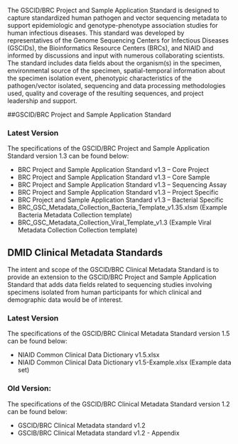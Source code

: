 The GSCID/BRC Project and Sample Application Standard is designed to capture standardized human pathogen and vector sequencing metadata to support epidemiologic and genotype-phenotype association studies for human infectious diseases. This standard was developed by representatives of the Genome Sequencing Centers for Infectious Diseases (GSCIDs), the Bioinformatics Resource Centers (BRCs), and NIAID and informed by discussions and input with numerous collaborating scientists. The standard includes data fields about the organism(s) in the specimen, environmental source of the specimen, spatial-temporal information about the specimen isolation event, phenotypic characteristics of the pathogen/vector isolated, sequencing and data processing methodologies used, quality and coverage of the resulting sequences, and project leadership and support.

##GSCID/BRC Project and Sample Application Standard

### Latest Version
The specifications of the GSCID/BRC Project and Sample Application Standard version 1.3 can be found below:
* BRC Project and Sample Application Standard v1.3 – Core Project
* BRC Project and Sample Application Standard v1.3 – Core Sample
* BRC Project and Sample Application Standard v1.3 – Sequencing Assay
* BRC Project and Sample Application Standard v1.3 – Project Specific
* BRC Project and Sample Application Standard v1.3 – Bacterial Specific
* BRC_GSC_Metadata_Collection_Bacteria_Template_v1.35.xlsm (Example Bacteria Metadata Collection template)
* BRC_GSC_Metadata_Collection_Viral_Template_v1.3 (Example Viral Metadata Collection Collection template)

## DMID Clinical Metadata Standards
The intent and scope of the GSCID/BRC Clinical Metadata Standard is to provide an extension to the GSCID/BRC Project and Sample Application Standard that adds data fields related to sequencing studies involving specimens isolated from human participants for which clinical and demographic data would be of interest.

### Latest Version
  The specifications of the GSCID/BRC Clinical Metadata Standard version 1.5 can be found below:
* NIAID Common Clinical Data Dictionary v1.5.xlsx
* NIAID Common Clinical Data Dictionary v1.5-Example.xlsx (Example data set)

### Old Version:
 The specifications of the GSCID/BRC Clinical Metadata Standard version 1.2 can be found below:
* GSCID/BRC Clinical Metadata standard v1.2
* GSCIB/BRC Clinical Metadata standard v1.2 - Appendix
